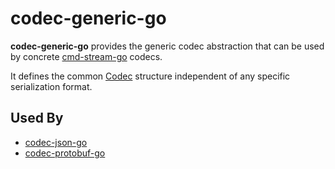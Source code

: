 # codec-generic-go

**codec-generic-go** provides the generic codec abstraction that can be
used by concrete [cmd-stream-go](https://github.com/cmd-stream/cmd-stream-go) codecs.

It defines the common [Codec](./codec.go) structure independent of any specific
serialization format.

## Used By

- [codec-json-go](https://github.com/cmd-stream/codec-json-go)
- [codec-protobuf-go](https://github.com/cmd-stream/codec-protobuf-go)

